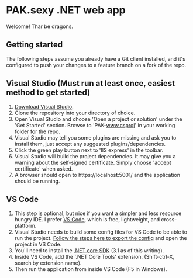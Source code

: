 # PAK.sexy .NET web app

Welcome! Thar be dragons.

## Getting started

The following steps assume you already have a Git client installed, and it's configured to push your changes to a feature branch on a fork of the repo.

## Visual Studio (Must run at least once, easiest method to get started)

1. [Download Visual Studio](https://visualstudio.microsoft.com/downloads/).
1. Clone the repository into your directory of choice.
1. Open Visual Studio and choose 'Open a project or solution' under the 'Get Started' section. Browse to 'PAK-www.csproj' in your working folder for the repo.
1. Visual Studio may tell you some plugins are missing and ask you to install them, just accept any suggested plugins/dependencies.
1. Click the green play button next to 'IIS express' in the toolbar.
1. Visual Studio will build the project dependencies. It may give you a warning about the self-signed certificate. Simply choose 'accept certificate' when asked.
1. A browser should open to https://localhost:5001/ and the application should be running.

## VS Code

1. This step is optional, but nice if you want a simpler and less resource hungry IDE. I prefer [VS Code](https://code.visualstudio.com/Download), which is free, lightweight, and cross-platform.
1. Visual Studio needs to build some config files for VS Code to be able to run the project. [Follow the steps here to export the config](https://dailydotnettips.com/open-your-current-project-in-visual-studio-code-directly-from-visual-studio-ide/) and open the project in VS Code.
1. You'll need to install the [.NET core SDK](https://dotnet.microsoft.com/download/dotnet/3.1) (3.1 as of this writing).
1. Inside VS Code, add the '.NET Core Tools' extension. (Shift-ctrl-X, search by extension name).
1. Then run the application from inside VS Code (F5 in Windows).